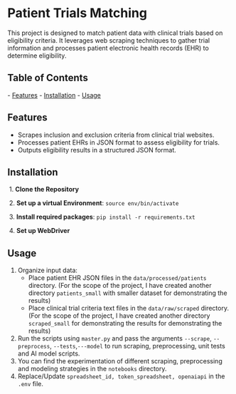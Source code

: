 # Patient Trials Matching

This project is designed to match patient data with clinical trials based on eligibility criteria. It leverages web scraping techniques to gather trial information and processes patient electronic health records (EHR) to determine eligibility.
## Table of Contents 
- [Features](#features)
- [Installation](#installation)
- [Usage](#usage)
## Features 
- Scrapes inclusion and exclusion criteria from clinical trial websites. 
- Processes patient EHRs in JSON format to assess eligibility for trials. 
- Outputs eligibility results in a structured JSON format. 
## Installation 

 1. **Clone the Repository**
 
 2. **Set up a virtual Environment**: ```source env/bin/activate```
 
 3. **Install required packages**: ```pip install -r requirements.txt```
 
 4. **Set up WebDriver**
  
## Usage
1. Organize input data:
	* Place patient EHR JSON files in the `data/processed/patients` directory. (For the scope of the project, I have created another directory ```patients_small``` with smaller dataset for demonstrating the results)
	* Place clinical trial criteria text files in the `data/raw/scraped` directory. (For the scope of the project, I have created another directory ```scraped_small``` for demonstrating the results for demonstrating the results)
2. Run the scripts using ```master.py``` and pass the arguments ```--scrape```, ```--preprocess```, ```--tests```,```---model``` to run scraping, preprocessing, unit tests and AI model scripts.
3. You can find the experimentation of different scraping, preprocessing and modeling strategies in the ```notebooks``` directory.
4. Replace/Update ```spreadsheet_id, token_spreadsheet, openaiapi``` in the ```.env``` file.
